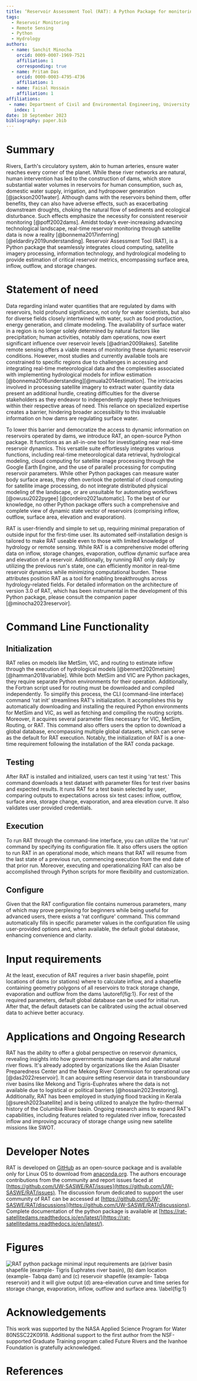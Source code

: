 ```yaml
---
title: ‘Reservoir Assessment Tool (RAT): A Python Package for monitoring the dynamic state of reservoirs and analyzing dam operations’
tags:
  - Reservoir Monitoring
  - Remote Sensing
  - Python
  - Hydrology
authors:
  - name: Sanchit Minocha
    orcid: 0009-0007-1969-7521
    affiliation: 1
    corresponding: true 
  - name: Pritam Das
    orcid: 0000-0003-4795-4736
    affiliation: 1
  - name: Faisal Hossain 
    affiliation: 1
affiliations:
 - name: Department of Civil and Environmental Engineering, University of Washington, USA
   index: 1
date: 10 September 2023
bibliography: paper.bib
---
```



# Summary 

Rivers, Earth's circulatory system, akin to human arteries, ensure water reaches every corner of the planet. While these river networks are natural, human intervention has led to the construction of dams, which store substantial water volumes in reservoirs for human consumption, such as, domestic water supply, irrigation, and hydropower generation [@jackson2001water]. Although dams with the reservoirs behind them, offer benefits, they can also have adverse effects, such as exacerbating downstream droughts, choking the natural flow of sediments and ecological disturbance. Such effects emphasize the necessity for consistent reservoir monitoring [@poff2002dams]. Amidst today’s ever-increasing advancing technological landscape, real-time reservoir monitoring through satellite data is now a reality [@bonnema2017inferring] [@eldardiry2019understanding]. Reservoir Assessment Tool (RAT), is a Python package that seamlessly integrates cloud computing, satellite imagery processing, information technology, and hydrological modeling to provide estimation of critical reservoir metrics, encompassing surface area, inflow, outflow, and storage changes.

# Statement of need

Data regarding inland water quantities that are regulated by dams with reservoirs, hold profound significance, not only for water scientists, but also for diverse fields closely intertwined with water, such as food production, energy generation, and climate modeling. The availability of surface water in a region is no longer solely determined by natural factors like precipitation; human activities, notably dam operations, now exert significant influence over reservoir levels [@adrian2009lakes]. Satellite remote sensing offers a viable means of monitoring these dynamic reservoir conditions. However, most studies and currently available tools are constrained to specific regions due to challenges in accessing and integrating real-time meteorological data and the complexities associated with implementing hydrological models for inflow estimation [@bonnema2016understanding][@muala2014estimation]. The intricacies involved in processing satellite imagery to extract water quantity data present an additional hurdle, creating difficulties for the diverse stakeholders as they endeavor to independently apply these techniques within their respective areas of need. This reliance on specialized expertise creates a barrier, hindering broader accessibility to this invaluable information on how dams are regulating surface water.

To lower this barrier and democratize the access to dynamic information on reservoirs operated by dams, we introduce RAT, an open-source Python package. It functions as an all-in-one tool for investigating near real-time reservoir dynamics. This versatile suite effortlessly integrates various functions, including real-time meteorological data retrieval, hydrological modeling, cloud computing for satellite image processing through the Google Earth Engine, and the use of parallel processing for computing reservoir parameters. While other Python packages can measure water body surface areas, they often overlook the potential of cloud computing for satellite image processing, do not integrate distributed physical modeling of the landscape, or are unsuitable for automating workflows [@owusu2022pygee] [@cordeiro2021automatic]. To the best of our knowledge, no other Python package offers such a comprehensive and complete view of dynamic state vector of reservoirs (comprising inflow, outflow, surface area, elevation and evaporation).

RAT is user-friendly and simple to set up, requiring minimal preparation of outside input for the first-time user. Its automated self-installation design is tailored to make RAT  useable even to those with limited knowledge of hydrology or remote sensing. While RAT is a comprehensive model offering data on inflow, storage changes, evaporation, outflow dynamic surface area and elevation of a reservoir. Additionally, by running RAT only daily by utilizing the previous run's state, one can efficiently monitor in real-time reservoir dynamics while minimizing computational burden. These attributes position RAT as a tool for enabling breakthroughs across hydrology-related fields. For detailed information on the architecture of version 3.0 of RAT, which has been instrumental in the development of this Python package, please consult the companion paper [@minocha2023reservoir].

# Command Line Functionality 

## Initialization

RAT relies on models like MetSim, VIC, and routing to estimate inflow through the execution of hydrological models [@bennett2020metsim] [@hamman2018variable]. While both MetSim and VIC are Python packages, they require separate Python environments for their operation. Additionally, the Fortran script used for routing must be downloaded and compiled independently. To simplify this process, the CLI (command-line interface) command 'rat init' streamlines RAT's initialization. It accomplishes this by automatically downloading and installing the required Python environments for MetSim and VIC, as well as fetching and compiling the routing scripts. Moreover, it acquires several parameter files necessary for VIC, MetSim, Routing, or RAT. This command also offers users the option to download a global database, encompassing multiple global datasets, which can serve as the default for RAT execution. Notably, the initialization of RAT is a one-time requirement following the installation of the RAT conda package.

## Testing

After RAT is installed and initialized, users can test it using 'rat test.' This command downloads a test dataset with parameter files for test river basins and expected results. It runs RAT for a test basin selected by user, comparing outputs to expectations across six test cases: inflow, outflow, surface area, storage change, evaporation, and area elevation curve. It also validates user provided credentials.

## Execution

To run RAT through the command-line interface, you can utilize the 'rat run' command by specifying its configuration file. It also offers users the option to run RAT in an operational mode, which means that RAT will resume from the last state of a previous run, commencing execution from the end date of that prior run. Moreover, executing and operationalizing RAT can also be accomplished through Python scripts for more flexibility and customization.

## Configure

Given that the RAT configuration file contains numerous parameters, many of which may prove perplexing for beginners while being useful for advanced users, there exists a 'rat configure' command. This command automatically fills in specific parameter values in the configuration file using user-provided options and, when available, the default global database, enhancing convenience and clarity.

# Input requirements

At the least, execution of RAT requires a river basin shapefile, point locations of dams (or stations) where to calculate inflow, and a shapefile containing geometry polygons of all reservoirs to track storage change, evaporation and outflow from the dams \autoref{fig:1}. For rest of the required parameters, default global database can be used for initial run. After that, the default datasets can be calibrated using the actual observed data to achieve better accuracy. 

# Applications and Ongoing Research

RAT has the ability to offer a global perspective on reservoir dynamics, revealing insights into how governments manage dams and alter natural river flows. It's already adopted by organizations like the Asian Disaster Preparedness Center and the Mekong River Commission for operational use [@das2022reservoir]. It can acquire setting reservoir data in transboundary river basins like Mekong and Tigris-Euphrates where the data is not available due to logistical or political barriers [@hossain2023restoring]. Additionally, RAT has been employed in studying flood tracking in Kerala [@suresh2023satellite] and is being utilized to analyze the hydro-thermal history of the Columbia River basin. Ongoing research aims to expand RAT's capabilities, including features related to regulated river inflow, forecasted inflow and improving accuracy of storage change using new satellite missions like SWOT.

# Developer Notes

RAT is developed on [GitHub](https://github.com/UW-SASWE/RAT) as an open-source package and is available only for Linux OS to download from [anaconda.org](https://anaconda.org/conda-forge/rat). The authors encourage contributions from the community and report issues faced at [https://github.com/UW-SASWE/RAT/issues](https://github.com/UW-SASWE/RAT/issues). The discussion forum dedicated to support the user community of RAT can be accessed at [https://github.com/UW-SASWE/RAT/discussions](https://github.com/UW-SASWE/RAT/discussions). Complete documentation of the python package is available at [https://rat-satellitedams.readthedocs.io/en/latest/](https://rat-satellitedams.readthedocs.io/en/latest/). 

# Figures

![RAT python package minimal input requirements are (a)river basin shapefile (example- Tigris Euphrates river basin), (b) dam location (example- Tabqa dam) and (c) reservoir shapefile (example- Tabqa reservoir) and it will give output (d) area-elevation curve and time series for storage change, evaporation, inflow, outflow and surface area.  \label{fig:1}](figure_1.jpg)

# Acknowledgements

This work was supported by the NASA Applied Science Program for Water 80NSSC22K0918. Additional support to the first author from the NSF-supported Graduate Training program called Future Rivers and the Ivanhoe Foundation is gratefully acknowledged.

# References

